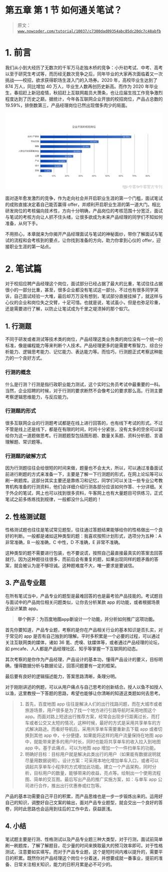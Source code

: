 # 第五章 第 1 节 如何通关笔试？

> 原文：[`www.nowcoder.com/tutorial/10037/c7300dad09354abc85dc20dc7c48abfb`](https://www.nowcoder.com/tutorial/10037/c7300dad09354abc85dc20dc7c48abfb)

# 1\. 前言

我们从小到大经历了无数次的千军万马走独木桥的竞争：小升初考试、中考、高考以至于研究生考试等，而历经无数次竞争之后，同年毕业的大家再次面临着又一次挑战——校招，欲求获得职场生涯入门的入场券。2020 年，高校毕业生达到了 874 万人，同比增加 40 万人，毕业生人数再创历史新高。而作为 2020 年毕业生，春招赶上新冠疫情，秋招赶上互联网裁员大萧条，也让应届生找工作竞争激烈程度达到了历史之巅。据统计，今年各互联网企业开放的校招岗位，产品占总数的 19.59%，排倒数第三，产品经理岗位已然出现僧多肉少的局面。

![](img/06f29d8a3fb0ac209a195c467b4d2668.png)

面对逐年愈发激烈的竞争，作为走向社会并开启职业生涯的第一个门槛，面试笔试的成败直接决定着自己能否赢得 offer，并顺利开启职业生涯的第一道大门。相比研发岗位的考核偏向技术性，方向十分明确，产品岗位的考核范围十分宽泛，面试与笔试的考核方向让人抓不住头绪，让很多欲成为未来产品经理的同学们不知如何准备，从何下手。

不用担心，本章就来为你揭开产品经理面试与笔试的神秘面纱，带你了解面试与笔试的流程和会考核到的要点，让你找到准备的方向，助力你拿到心仪的 offer，迎接职业生涯的第一站点。

# 2\. 笔试篇

对于校招应聘产品经理这个岗位，面试部分已经占据了最大的比重，笔试往往占据很小的一部分比重，甚至，很多企业都没有笔试这一部分。不过也有很多同学哭诉，自己面试经验一大堆，最后却万万没有想到，笔试部分直接挂掉了，就这样与心仪的企业和岗位失之交臂，十足可惜。也就是说，笔试虽小，但是也弥足珍重，还是需要进行了解，以防止让笔试成为千里之堤溃掉的那个蚁穴。

## **1.** **行测题**

不同于研发或者测试等技术类的岗位，产品经理这类业务类的岗位没有一个统一的标准，像是编程能力等来判断个人技术。产品经理更多的是需要考察智力、综合分析能力、逻辑思考能力、记忆能力、表达能力等。而恰巧，行测题正式考察这种能力的一个良好方式。

### **行测的概念**

什么是行测？行测是指行政职业能力测试，这个实时公务员考试中最重要的一科。当然，企业招聘的时候，对于行测的要求断然不会像考公的要求那么高。行测主要考察逻辑思维能力，与反应能力。

### **行测题的形式**

很多互联网企业的行测题考试都是在线上进行回答的，也有线下考试的形式。不过不管是线上还是线下，都是在有限的时间，时间十分紧张，没有太多的空余可以留给你为这一道题做思考。行测题题型包括图形题、数量关系题、资料分析题、言语理解题、常识题等。

### **行测题的破解方式**

因为行测题往往会给很短的时间来做，题量也不会太大，所以，可以通过准备面试前进行刷题的方式来准备一下，主要是了解一下行测题的形式，在网上论坛等可以刷一刷题库。这部分其实主要还是靠练习和记忆，同学们可以关注一些专业公考教育机构准备的行测资料，他们会详细介绍行测各部分应该如何作答、十分详细。关于外企的笔试，网上也可以找到很多资料，牛客网上也有大量题目可供练习，正式笔试之前多练练找到规律，一般都没什么问题的！

## **2.** **性格测试题**

性格测试题也往往是笔试常见题型，往往通过答题结果能够给你的性格做出一个良好的判断。一般都是诸如这种类型的题：我喜欢按照计划形式，选项分为五种：A 非常准确，B 一般准确，C 中性，D 不准确，E 非常不准确。

这种类型的题不需要进行包装，也不要说谎，按照自己最直接最真实的答案去回答就行。因为这种题往往很多，而前后会有重复的题，如果出现同样的题矛盾的答案，就会被认为是不够坦诚。这种题难度不大，唯一要求是要诚信。

## **3.** **产品专业题**

在所有笔试当中，产品专业的题型是最难回答的也是最考验产品技能的。考试题目与面试中的产品岗位相关问题类似，让你去分析某款 app 的功能，或者根据场景去设计某款 app。

> **举个例子：为百度地图****app****新设计一个功能，并分析如何推广这项功能。**

首先你要知道，产品专业题，考察的是你在产品相关行业的基本知识是否扎实，对于常见的 app 是否有自己独到的理解。平时多积累是一个必要的过程，可以通过关注互联网类的媒体，诸如 36 氪、虎嗅、钛媒体等，或者通过产品经理的论坛，如 pmcafe、人人都是产品经理社区、知乎等掌握一下互联网的动态。

其次考察的是你作为产品经理，产品设计的基本功，懂得产品设计的要义，目标明确，懂得数据分析与数据论证，回答问题要有一定的框架。

最后要有良好的逻辑描述能力，答案思路清晰，条理分明。

对于刚刚讲述的例题，可以从用户痛点与自己思考的创新结合。授人以鱼不如授人以渔，这里教授一下答题的思路，希望也能够让你清晰的知道这类题如何去思考。

> 1.  首先，百度地图 app 往往是解决人们的出行找路问题，而在大城市或者旅游场景，用户很多是为了找一个地方进行引路导航时采用地图这个 app。而面对路上短途出行推荐方案，经常会出现步行距离过长，而打车或者公交又太短的情况，这种时候，最好的方式是采用共享单车的方式解决路途。而看好导航后，采用共享单车需要重新去下载 app 或者切换到其他 app 中，十分便捷，如果能将这样的用户流量保持在地图 app 中，就能带来更多的用户时长，同时也能将共享单车的收入拉入到地图 app 中。基于此痛点，可以为地图 app 增加一个一件扫单车的功能。
> 2.  明确好目标：目标用户就是解决此类出行的用户（如果能有数据说明就尽量用数据说明）。设计方案：可采用本地化增加单车入口，或者可以调起共享单车小程序的方式增加此功能。建立一个产品架构，同时分析，目标用户的数量，能够带来的收益，亮点等。绘制出一个使用流程图、简单的交互图。最后写出产品的推广实施方案，如：与单车 app 公司进行合作，推出出行优惠券或红包等。

产品的基本功需要自己平日的积累，而产品思维也是一步一步锻炼出来的。运用好自己的知识，调整好自己文案的输出，面对产品专业题型，就会交出一个良好的答卷，同时此思路也会运用到往后的工作中去，获益匪浅。

## **4.** **小结**

笔试题主要是行测、性格测试以及产品专业题三种大类型，对于行测，面试前简单刷一刷题库，了解了解题目，花少量的时间来换取最大的预习效率即可。对于性格测试，注意要如实填写。而对于产品专业题，这个是短时间内难以提升的，需要平日的积累。既然你对产品经理这个岗位十分着迷，并想要成就一番事业，提前的准备、日常关注相关知识，能力的日积月累是必不可少的。